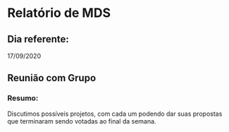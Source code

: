 # Relatório de MDS

## Dia referente:

17/09/2020

## Reunião com Grupo

### Resumo:
Discutimos possíveis projetos, com cada um podendo dar suas propostas que terminaram sendo votadas ao final da semana.
